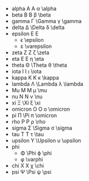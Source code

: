 - alpha	A	A	α	\alpha
- beta	B	B	β	\beta
- gamma	Γ	\Gamma	γ	\gamma
- delta	Δ	\Delta	δ	\delta
- epsilon	E	E	
  - ϵ	\epsilon
  - ε	\varepsilon
- zeta	Z	Z	ζ	\zeta
- eta	E	E	η	\eta
- theta	Θ	\Theta	θ	\theta
- iota	I	I	ι	\iota
- kappa	K	K	κ	\kappa
- lambda	Λ	\Lambda	λ	\lambda
- Mu	M	M	μ	\mu
- nu	N	N	ν	\nu
- xi	Ξ	\Xi	ξ	\xi
- omicron	O	O	ο	\omicron
- pi	Π	\Pi	π	\omicron
- rho	P	P	ρ	\rho
- sigma	Σ	\Sigma	σ	\sigma
- tau	T	T	τ	\tau
- upsilon	Υ	\Upsilon	υ	\upsilon
- phi	
  - Φ	\Phi	ϕ	\phi
  - φ	\varphi
- chi	X	X	χ	\chi
- psi	Ψ	\Psi	ψ	\psi

